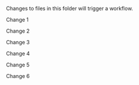Changes to files in this folder will trigger a workflow.

Change 1

Change 2

Change 3

Change 4

Change 5

Change 6
